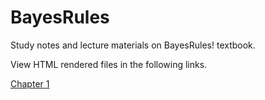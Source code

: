 # BayesRules
Study notes and lecture materials on BayesRules! textbook.

View HTML rendered files in the following links.

<a href="https://htmlpreview.github.io/?https://raw.githubusercontent.com/BayesianStudy/BayesRules/main/BayesRules_Chapter1.html" target="_blank" rel="noopener">Chapter 1</a>
